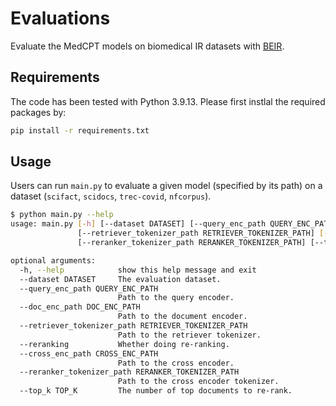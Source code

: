# Evaluations

Evaluate the MedCPT models on biomedical IR datasets with [BEIR](https://github.com/beir-cellar/beir).

## Requirements

The code has been tested with Python 3.9.13. Please first instlal the required packages by:
```bash
pip install -r requirements.txt
```

## Usage

Users can run `main.py` to evaluate a given model (specified by its path) on a dataset (`scifact`, `scidocs`, `trec-covid`, `nfcorpus`). 

```bash
$ python main.py --help
usage: main.py [-h] [--dataset DATASET] [--query_enc_path QUERY_ENC_PATH] [--doc_enc_path DOC_ENC_PATH]
               [--retriever_tokenizer_path RETRIEVER_TOKENIZER_PATH] [--reranking] [--cross_enc_path CROSS_ENC_PATH]
               [--reranker_tokenizer_path RERANKER_TOKENIZER_PATH] [--top_k TOP_K]

optional arguments:
  -h, --help            show this help message and exit
  --dataset DATASET     The evaluation dataset.
  --query_enc_path QUERY_ENC_PATH
                        Path to the query encoder.
  --doc_enc_path DOC_ENC_PATH
                        Path to the document encoder.
  --retriever_tokenizer_path RETRIEVER_TOKENIZER_PATH
                        Path to the retriever tokenizer.
  --reranking           Whether doing re-ranking.
  --cross_enc_path CROSS_ENC_PATH
                        Path to the cross encoder.
  --reranker_tokenizer_path RERANKER_TOKENIZER_PATH
                        Path to the cross encoder tokenizer.
  --top_k TOP_K         The number of top documents to re-rank.
```
